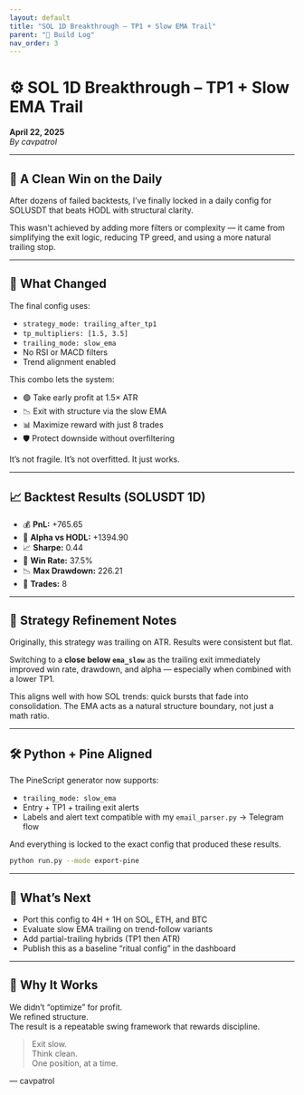 ```yaml
---
layout: default
title: "SOL 1D Breakthrough – TP1 + Slow EMA Trail"
parent: "🧠 Build Log"
nav_order: 3
---
```


# ⚙️ SOL 1D Breakthrough – TP1 + Slow EMA Trail

**April 22, 2025**  
_By cavpatrol_

---

## 🧠 A Clean Win on the Daily

After dozens of failed backtests, I’ve finally locked in a daily config for SOLUSDT that beats HODL with structural clarity.

This wasn't achieved by adding more filters or complexity — it came from simplifying the exit logic, reducing TP greed, and using a more natural trailing stop.

---

## 🔁 What Changed

The final config uses:

- `strategy_mode: trailing_after_tp1`
- `tp_multipliers: [1.5, 3.5]`
- `trailing_mode: slow_ema`
- No RSI or MACD filters
- Trend alignment enabled

This combo lets the system:

- 🟢 Take early profit at 1.5× ATR
- 📉 Exit with structure via the slow EMA
- 📊 Maximize reward with just 8 trades
- 🛡 Protect downside without overfiltering

It’s not fragile. It’s not overfitted. It just works.

---

## 📈 Backtest Results (SOLUSDT 1D)

- 💰 **PnL:** +765.65
- 🚀 **Alpha vs HODL:** +1394.90
- 📈 **Sharpe:** 0.44
- 🎯 **Win Rate:** 37.5%
- 📉 **Max Drawdown:** 226.21
- 🔁 **Trades:** 8

---

## 🔧 Strategy Refinement Notes

Originally, this strategy was trailing on ATR. Results were consistent but flat.

Switching to a **close below `ema_slow`** as the trailing exit immediately improved win rate, drawdown, and alpha — especially when combined with a lower TP1.

This aligns well with how SOL trends: quick bursts that fade into consolidation. The EMA acts as a natural structure boundary, not just a math ratio.

---

## 🛠 Python + Pine Aligned

The PineScript generator now supports:

- `trailing_mode: slow_ema`
- Entry + TP1 + trailing exit alerts
- Labels and alert text compatible with my `email_parser.py` → Telegram flow

And everything is locked to the exact config that produced these results.

```bash
python run.py --mode export-pine
```

---

## 🔮 What’s Next

- Port this config to 4H + 1H on SOL, ETH, and BTC
- Evaluate slow EMA trailing on trend-follow variants
- Add partial-trailing hybrids (TP1 then ATR)
- Publish this as a baseline “ritual config” in the dashboard

---

## 🧘 Why It Works

We didn’t “optimize” for profit.  
We refined structure.  
The result is a repeatable swing framework that rewards discipline.

> Exit slow.  
> Think clean.  
> One position, at a time.

–– cavpatrol
